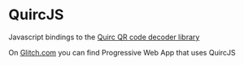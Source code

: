 # QuircJS
Javascript bindings to the [Quirc QR code decoder library](https://github.com/dlbeer/quirc)

On [Glitch.com](https://glitch.com/~qrcode-quirc) you can find Progressive Web App that uses QuircJS 
